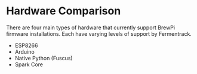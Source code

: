# Hardware Comparison

There are four main types of hardware that currently support BrewPi firmware installations. Each have varying levels of support by Fermentrack.

* ESP8266
* Arduino
* Native Python (Fuscus)
* Spark Core


